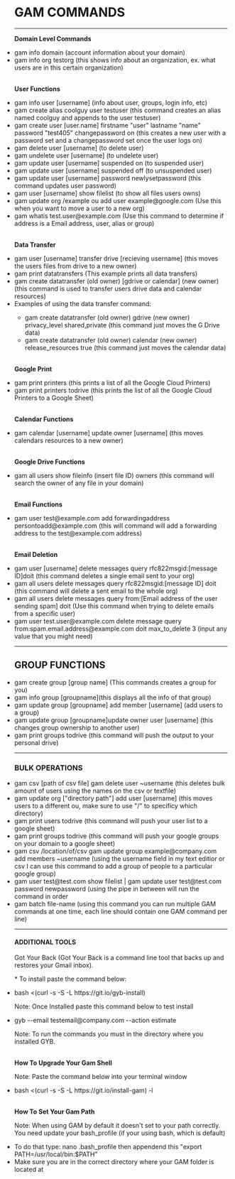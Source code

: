 <!DOCTYPE html>
 <html>

<head>
	<link rel="stylesheet" href="https://stackpath.bootstrapcdn.com/bootstrap/4.1.3/css/bootstrap.min.css" integrity="sha384-MCw98/SFnGE8fJT3GXwEOngsV7Zt27NXFoaoApmYm81iuXoPkFOJwJ8ERdknLPMO" crossorigin="anonymous">
</head>

<body>


<ul>


<h1>GAM COMMANDS</h1>

----------------------------------

<p><b>Domain Level Commands</b></p>

<li>gam info domain (account information about your domain)</li>

<li> gam info org testorg (this shows info about an organization, ex. what users are in this certain organization)</li>

<p><b><br>User Functions</br></b></p>

<li>gam info user [username] (info about user, groups, login info, etc)</li>

<li>gam create alias coolguy user testuser (this command creates an alias named coolguy and appends to the user testuser)</li>

<li>gam create user [user.name] firstname "user" lastname "name" password "test405"  changepassword on (this creates a new user with a password set and a changepassword set once the user logs on)</li>

<li>gam delete user [username] (to delete user)</li>

<li>gam undelete user [username] (to undelete user)</li>

<li>gam update user [username] suspended on (to suspended user)</li>

<li>gam update user [username] suspended off (to unsuspended user)</li>

<li>gam update user [username] password newlysetpassword (this command updates user password)</li>

<li>gam user [username] show filelist (to show all files users owns)</li>

<li>gam update org /example ou add user example@google.com (Use this when you want to move a user to a new org)</li>

<li>gam whatis test.user@example.com (Use this command to determine if address is a Email address, user, alias or group)</li>

<p><b><br>Data Transfer</br></b></p>

<li>gam user [username] transfer drive [recieving username] (this moves the users files from drive to a new owner)</li>

<li>gam print datatransfers (This example prints all data transfers)</li>

<li>gam create datatransfer (old owner) [gdrive or calendar] (new owner) (this command is used to transfer users drive data and calendar resources)</li>

<li>Examples of using the data transfer command:</li>

<ul type="circle">

<li>gam create datatransfer (old owner) gdrive (new owner) privacy_level shared,private (this command just moves the G Drive data)</li>

<li>gam create datatransfer (old owner) calendar (new owner) release_resources true (this command just moves the calendar data)</li>

</ul type="circle">

<p><b><br>Google Print</br></b></p>

<li>gam print printers (this prints a list of all the Google Cloud Printers)</li>

<li>gam print printers todrive (this prints the list of all the Google Cloud Printers to a Google Sheet)</li>

<p><b><br>Calendar Functions</br></b></p>

<li>gam calendar [username] update owner [username] (this moves calendars resources to a new owner)</li>

<p><b><br>Google Drive Functions</br></b></p>

<li>gam all users show fileinfo (insert file ID) owners (this command will search the owner of any file in your domain)</li>

<p><b><br>Email Functions</br></b></p>

<li>gam user test@example.com add forwardingaddress persontoadd@example.com (this will command will add a forwarding address to the test@example.com address)</li>

<p><b><br>Email Deletion</br></b></p>

<li>gam user [username] delete messages query rfc822msgid:[message ID]doit (this command deletes a single email sent to your org)</li>

<li>gam all users delete messages query rfc822msgid:[message ID] doit (this command will delete a sent email to the whole org)</li>

<li>gam all users delete messages query from:[Email address of the user sending spam] doit (Use this command when trying to delete emails from a specific user)</li>

<li>gam user test.user@example.com delete message query from:spam.email.address@example.com doit max_to_delete 3 (input any value that you might need)</li>

----------------------------------

<h2>GROUP FUNCTIONS</h2>


<li>gam create group [group name] (This commands creates a group for you)</li>

<li>gam info group [groupname](this displays all the info of that group)</li>

<li>gam update group [groupname] add member [username] (add users to a group)</li>

<li>gam update group [groupname]update owner user [username] (this changes group ownership to another user)</li>

<li>gam print groups todrive (this command will push the output to your personal drive)</li>

----------------------------------

<h3>BULK OPERATIONS</h3>


<li>gam csv [path of csv file] gam delete user ~username (this deletes bulk amount of users using the names on the csv or textfile)</li>

<li>gam update org ["directory path"] add user [username] (this moves users to a different ou, make sure to use "/" to specificy which directory)</li>

<li>gam print users todrive (this command will push your user list to a google sheet)</li>

<li>gam print groups todrive (this command will push your google groups on your domain to a google sheet)</li>

<li>gam csv /location/of/csv gam update group example@company.com add members ~username (using the username field in my text editior or csv I can use this command to add a group of people to a particular google group)</li>

<li>gam user test@test.com show filelist | gam update user test@test.com password newpassword (using the pipe in between will run the command in order</li>

<li>gam batch file-name (using this command you can run multiple GAM commands at one time, each line should contain one GAM command per line) </li>

----------------------------------

<h4>ADDITIONAL TOOLS</h4>

<p>Got Your Back (Got Your Back is a command line tool that backs up and restores your Gmail inbox).</p>

<p>* To install paste the command below:</p>


<li>bash <(curl -s -S -L https://git.io/gyb-install)</li>

<p> Note: Once Installed paste this command below to test install</p>

<li>gyb --email testemail@company.com --action estimate</li>

<p>Note: To run the commands you must in the directory where you installed GYB.</p>


<p><b><br>How To Upgrade Your Gam Shell</br></b></p>

<P>Note: Paste the command below into your terminal window</P>

<li>bash <(curl -s -S -L https://git.io/install-gam) -l</li>

<p><b><br>How To Set Your Gam Path</br></b></p>


<p>Note: When using GAM by default it doesn't set to your path correctly. You need update your bash_profile (if your using bash, which is default)</p>

<li>To do that type: nano .bash_profile then appendend this "export PATH=/usr/local/bin:$PATH"</li>

<li>Make sure you are in the correct directory where your GAM folder is located at</li>

</ul>
	</body>

</html>
